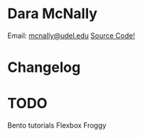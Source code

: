 # Dara McNally
Email: mcnally@udel.edu
[Source Code!](https://github.com/demc5656/demc5656.github.io.git)

# Changelog

# TODO
Bento tutorials
Flexbox Froggy
